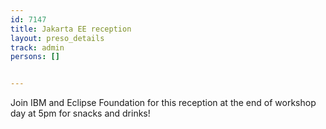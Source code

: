 ---
id: 7147
title: Jakarta EE reception
layout: preso_details
track: admin
persons: []

---
Join IBM and Eclipse Foundation for this reception at the end of workshop day at 5pm for snacks and drinks!